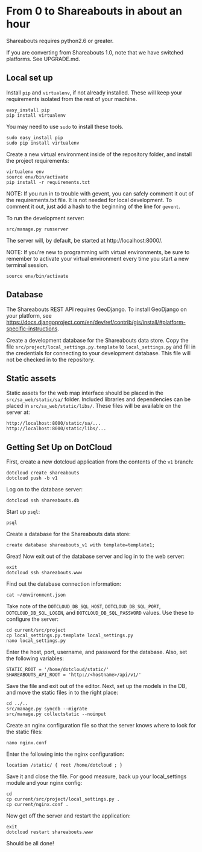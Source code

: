 From 0 to Shareabouts in about an hour
======================================

Shareabouts requires python2.6 or greater.

If you are converting from Shareabouts 1.0, note that
we have switched platforms. See UPGRADE.md.

Local set up
------------

Install `pip` and `virtualenv`, if not already installed.  These will keep your
requirements isolated from the rest of your machine.

    easy_install pip
    pip install virtualenv

You may need to use `sudo` to install these tools.

    sudo easy_install pip
    sudo pip install virtualenv

Create a new virtual environment inside of the repository folder, and install
the project requirements:

    virtualenv env
    source env/bin/activate
    pip install -r requirements.txt

NOTE: If you run in to trouble with gevent, you can safely comment it out of
the requirements.txt file.  It is not needed for local development.  To comment
it out, just add a hash to the beginning of the line for `gevent`.

To run the development server:

    src/manage.py runserver

The server will, by default, be started at http://localhost:8000/.

NOTE: If you're new to programming with virtual environments, be sure to remember
to activate your virtual environment every time you start a new terminal session.

    source env/bin/activate

Database
--------

The Shareabouts REST API requires GeoDjango.  To install GeoDjango on your
platform, see https://docs.djangoproject.com/en/dev/ref/contrib/gis/install/#platform-specific-instructions.

Create a development database for the Shareabouts data store. Copy the file
`src/project/local_settings.py.template` to `local_settings.py` and fill in the
credentials for connecting to your development database.  This file will not be
checked in to the repository.

Static assets
-------------

Static assets for the web map interface should be placed in the
`src/sa_web/static/sa/` folder.  Included libraries and dependencies can be
placed in `src/sa_web/static/libs/`.  These files will be available on the
server at:

    http://localhost:8000/static/sa/...
    http://localhost:8000/static/libs/...

Getting Set Up on DotCloud
--------------------------

First, create a new dotcloud application from the contents of the `v1` branch:

    dotcloud create shareabouts
    dotcloud push -b v1

Log on to the database server:

    dotcloud ssh shareabouts.db

Start up `psql`:

    psql

Create a database for the Shareabouts data store:

    create database shareabouts_v1 with template=template1;

Great!  Now exit out of the database server and log in to the web server:

    exit
    dotcloud ssh shareabouts.www

Find out the database connection information:

    cat ~/environment.json

Take note of the `DOTCLOUD_DB_SQL_HOST`, `DOTCLOUD_DB_SQL_PORT`,
`DOTCLOUD_DB_SQL_LOGIN`, and `DOTCLOUD_DB_SQL_PASSWORD` values. Use these to
configure the server:

    cd current/src/project
    cp local_settings.py.template local_settings.py
    nano local_settings.py

Enter the host, port, username, and password for the database. Also, set the
following variables:

    STATIC_ROOT = '/home/dotcloud/static/'
    SHAREABOUTS_API_ROOT = 'http://<hostname>/api/v1/'

Save the file and exit out of the editor. Next, set up the models in the DB, and
move the static files in to the right place:

    cd ../..
    src/manage.py syncdb --migrate
    src/manage.py collectstatic --noinput

Create an nginx configuration file so that the server knows where to look for
the static files:

    nano nginx.conf

Enter the following into the nginx configuration:

    location /static/ { root /home/dotcloud ; }

Save it and close the file. For good measure, back up your local_settings module
and your nginx config:

    cd
    cp current/src/project/local_settings.py .
    cp current/nginx.conf .

Now get off the server and restart the application:

    exit
    dotcloud restart shareabouts.www

Should be all done!
